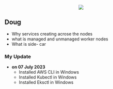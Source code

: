  <p align="center">
    <img src="https://github.com/sudheermuthyala/EKS/blob/main/Img/" />
      </p>

## Doug

- Why services creating acrose the nodes
- what is managed and unmanaged worker nodes
- What is side- car

### My Update 
- **on 07 July 2023**
  - Installed AWS CLI in Windows
  - Installed Kubectl in Windows
  - Installed Eksctl in Windows